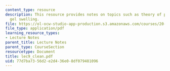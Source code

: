 ```yaml
---
content_type: resource
description: This resource provides notes on topics such as theory of polyelectrolyte
  gel swelling.
file: https://ol-ocw-studio-app-production.s3.amazonaws.com/courses/20-462j-molecular-principles-of-biomaterials-spring-2006/77d7ba7356d2e2d436e08df079481096_lec9_clean.pdf
file_type: application/pdf
learning_resource_types:
- Lecture Notes
parent_title: Lecture Notes
parent_type: CourseSection
resourcetype: Document
title: lec9_clean.pdf
uid: 77d7ba73-56d2-e2d4-36e0-8df079481096
---
```

